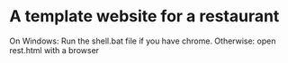 # A template website for a restaurant

On Windows: Run the shell.bat file if you have chrome.
Otherwise: open rest.html with a browser
